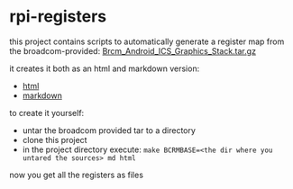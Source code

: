 rpi-registers
=============

this project contains scripts to automatically
generate a register map from the broadcom-provided:
[Brcm_Android_ICS_Graphics_Stack.tar.gz](https://docs.broadcom.com/docs-and-downloads/docs/support/videocore/Brcm_Android_ICS_Graphics_Stack.tar.gz)

it creates it both as an html and markdown version:
* [html](https://rawgithub.com/msperl/rpi-registers/master/rpi-registers.html)
* [markdown](md/README.md)

to create it yourself:
* untar the broadcom provided tar to a directory
* clone this project
* in the project directory execute: ```make BCRMBASE=<the dir where you untared the sources> md html```

now you get all the registers as files
